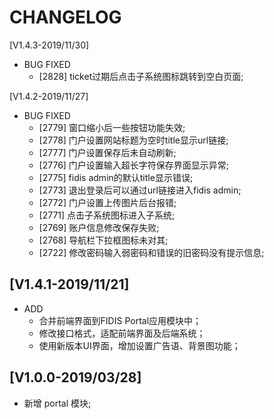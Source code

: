 # CHANGELOG

[V1.4.3-2019/11/30]

- BUG FIXED
  - [2828] ticket过期后点击子系统图标跳转到空白页面;

[V1.4.2-2019/11/27]

- BUG FIXED
  - [2779] 窗口缩小后一些按钮功能失效;
  - [2778] 门户设置网站标题为空时title显示url链接;
  - [2777] 门户设置保存后未自动刷新;
  - [2776] 门户设置输入超长字符保存界面显示异常;
  - [2775] fidis admin的默认title显示错误;
  - [2773] 退出登录后可以通过url链接进入fidis admin;
  - [2772] 门户设置上传图片后台报错;
  - [2771] 点击子系统图标进入子系统;
  - [2769] 账户信息修改保存失败;
  - [2768] 导航栏下拉框图标未对其;
  - [2722] 修改密码输入弱密码和错误的旧密码没有提示信息;

## [V1.4.1-2019/11/21]

- ADD
  - 合并前端界面到FIDIS Portal应用模块中；
  - 修改接口格式，适配前端界面及后端系统；
  - 使用新版本UI界面，增加设置广告语、背景图功能；

## [V1.0.0-2019/03/28]

- 新增 portal 模块;
